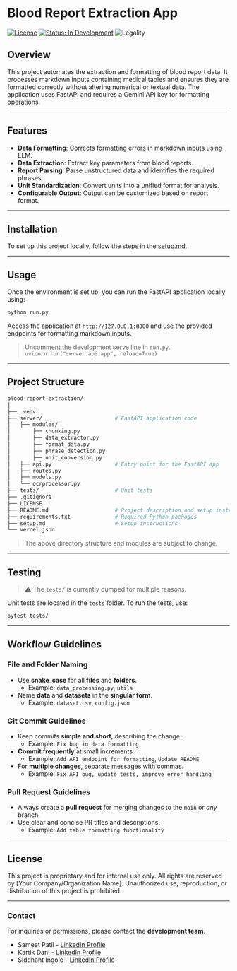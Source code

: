 # Blood Report Extraction App

[![License](https://img.shields.io/badge/License-Proprietary-red)](LICENSE) [![Status: In Development](https://img.shields.io/badge/Status-In%20Development-orange)](https://github.com/sameetpatil5/) ![Legality](https://img.shields.io/badge/Legality-Confidential-red)

## Overview

This project automates the extraction and formatting of blood report data. It processes markdown inputs containing medical tables and ensures they are formatted correctly without altering numerical or textual data. The application uses FastAPI and requires a Gemini API key for formatting operations.

---

## Features

- **Data Formatting**: Corrects formatting errors in markdown inputs using LLM.
- **Data Extraction**: Extract key parameters from blood reports.
- **Report Parsing**: Parse unstructured data and identifies the required phrases.
- **Unit Standardization**: Convert units into a unified format for analysis.
- **Configurable Output**: Output can be customized based on report format.

---

## Installation

To set up this project locally, follow the steps in the [setup.md](setup.md).

---

## Usage

Once the environment is set up, you can run the FastAPI application locally using:

```bash
python run.py
```

Access the application at `http://127.0.0.1:8000` and use the provided endpoints for formatting markdown inputs.

>Uncomment the development serve line in `run.py`.  `uvicorn.run("server.api:app", reload=True)`

---

## Project Structure

```bash
blood-report-extraction/
│
├── .venv
├── server/                       # FastAPI application code
│   ├── modules/
│       ├── chunking.py
│       ├── data_extractor.py
│       ├── format_data.py
│       ├── phrase_detection.py
│       ├── unit_conversion.py
│   ├── api.py                    # Entry point for the FastAPI app
│   ├── routes.py
│   ├── models.py
│   └── ocrprocessor.py
├── tests/                        # Unit tests
├── .gitignore
├── LICENSE
├── README.md                     # Project description and setup instructions
├── requirements.txt              # Required Python packages
├── setup.md                      # Setup instructions
└── vercel.json
```

>The above directory structure and modules are subject to change.

---

## Testing

>:warning: The `tests/` is currently dumped for multiple reasons.

Unit tests are located in the `tests` folder. To run the tests, use:

```bash
pytest tests/
```

---

## Workflow Guidelines

### File and Folder Naming

- Use **snake_case** for all **files** and **folders**.
  - Example: `data_processing.py`, `utils`
- Name **data** and **datasets** in the **singular form**.
  - Example: `dataset.csv`, `config.json`

### Git Commit Guidelines

- Keep commits **simple and short**, describing the change.
  - Example: `Fix bug in data formatting`
- **Commit frequently** at small increments.
  - Example: `Add API endpoint for formatting`, `Update README`
- For **multiple changes**, separate messages with commas.
  - Example: `Fix API bug, update tests, improve error handling`

### Pull Request Guidelines

- Always create a **pull request** for merging changes to the `main` or *any* branch.
- Use clear and concise PR titles and descriptions.
  - Example: `Add table formatting functionality`

---

## License

This project is proprietary and for internal use only. All rights are reserved by [Your Company/Organization Name]. Unauthorized use, reproduction, or distribution of this project is prohibited.

---

### Contact

For inquiries or permissions, please contact the **development team**.

- Sameet Patil - [LinkedIn Profile](https://www.linkedin.com/in/sameetpatil5)
- Kartik Dani - [LinkedIn Profile](https://www.linkedin.com/in/kartik-dani-06744b257)
- Siddhant Ingole - [LinkedIn Profile](https://www.linkedin.com/in/siddhant-ingole-70b412260/)
